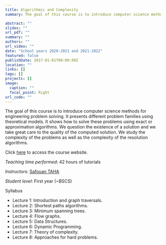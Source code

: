 ```yaml
---
title: Algorithmic and Complexity
summary: The goal of this course is to introduce computer science methods for engineering problem solving.

abstract: ""
slides: ""
url_pdf: ""
summary: ""
authors: ""
url_video: ""
date: "School years 2020-2021 and 2021-2022"
featured: false
publishDate: 2017-01-01T00:00:00Z
location: ""
links: []
tags: []
projects: []
image:
  caption: ""
  focal_point: Right
url_code: ""
---
```


The goal of this course is to introduce computer science methods for engineering problem solving. It presents different problem families using theoretical models. It shows how to solve these problems using exact or approximation algorithms. We question the existence of a solution and we take great care to the quality of the computed solution. We study the complexity of the problems as well as the complexity of the resolution algorithms.

Click [here](https://wdi.centralesupelec.fr/1CC2000/) to access the course website.

*Teaching time performed*: 42 hours of tutorials

*Instructors*: [Safouan TAHA](https://www.lri.fr/membre.php?mb=2034)

*Student level*: First year (~BSCS)

Syllabus

- Lecture 1: Introduction and graph traversals.
- Lecture 2: Shortest paths algorithms.
- Lecture 3: Minimum spanning trees.
- Lecture 4: Flow graphs.
- Lecture 5: Data Structures.
- Lecture 6: Dynamic Programming.
- Lecture 7: Theory of complexity.
- Lecture 8: Approaches for hard problems.
